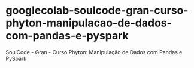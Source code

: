 # googlecolab-soulcode-gran-curso-phyton-manipulacao-de-dados-com-pandas-e-pyspark
SoulCode - Gran - Curso Phyton: Manipulação de Dados com Pandas e PySpark

